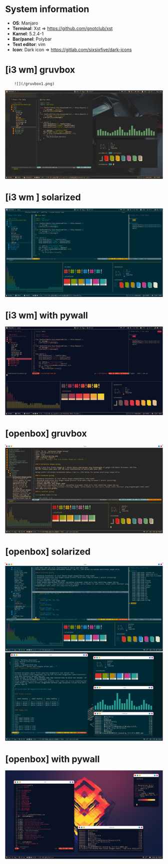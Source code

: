 # System information

* **OS**: Manjaro
* **Terminal**: Xst => https://github.com/gnotclub/xst
* **Karnel**: 5.2.4-1
* **Bar/panel**: Polybar
* **Text editor**: vim
* **Icon**: Dark icon => https://gitlab.com/sixsixfive/dark-icons

# [i3 wm] gruvbox
        ![](/gruvbox1.png)
![](/gruvbox.png)
# [i3 wm ] solarized
![](/i3-solarized.png)
# [i3 wm] with pywall
![](/i3-pywall.png)


# [openbox] gruvbox
![](/openbox-gruvbox.png)
# [openbox] solarized
![](/openbox-solarized1.png)
![](openbox-solarized.png)
# [openbox] with pywall
![](/openbox-pywall.png)
